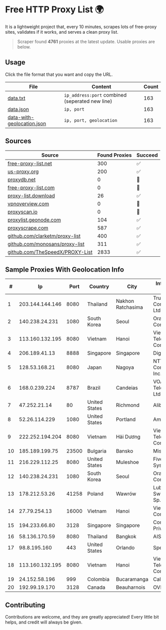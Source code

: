 
# Free HTTP Proxy List 🌍

It is a lightweight project that, every 10 minutes, scrapes lots of free-proxy sites, validates if it works, and serves a clean proxy list.


> Scraper found **4761** proxies at the latest update. Usable proxies are below.

## Usage

Click the file format that you want and copy the URL.


|File|Content|Count|
|----|-------|-----|
|[data.txt](https://raw.githubusercontent.com/themiralay/Proxy-List-World/master/data.txt)|`ip_address:port` combined (seperated new line)|163|
|[data.json](https://raw.githubusercontent.com/themiralay/Proxy-List-World/master/data.json)|`ip, port`|163|
|[data-with-geolocation.json](https://raw.githubusercontent.com/themiralay/Proxy-List-World/master/data-with-geolocation.json)|`ip, port, geolocation`|163|

## Sources

|Source|Found Proxies|Succeed|
|------|-------------|-------|
|[free-proxy-list.net](https://free-proxy-list.net)|300|✅|
|[us-proxy.org](https://www.us-proxy.org)|200|✅|
|[proxydb.net](http://proxydb.net)|0|🚫|
|[free-proxy-list.com](https://free-proxy-list.com/?page=&port=&type%5B%5D=http&type%5B%5D=https&up_time=0&search=Search)|0|🚫|
|[proxy-list.download](https://www.proxy-list.download/HTTP)|26|✅|
|[vpnoverview.com](https://vpnoverview.com/privacy/anonymous-browsing/free-proxy-servers)|0|🚫|
|[proxyscan.io](https://www.proxyscan.io)|0|🚫|
|[proxylist.geonode.com](https://proxylist.geonode.com/api/proxy-list?limit=300&page=1&sort_by=lastChecked&sort_type=desc&protocols=http,https)|104|✅|
|[proxyscrape.com](https://api.proxyscrape.com/v2/?request=displayproxies&protocol=http&timeout=10000&country=all&ssl=all&anonymity=all)|587|✅|
|[github.com/clarketm/proxy-list](https://raw.githubusercontent.com/clarketm/proxy-list/master/proxy-list-raw.txt)|400|✅|
|[github.com/monosans/proxy-list](https://raw.githubusercontent.com/monosans/proxy-list/main/proxies/http.txt)|311|✅|
|[github.com/TheSpeedX/PROXY-List](https://raw.githubusercontent.com/TheSpeedX/PROXY-List/master/http.txt)|2833|✅|


## Sample Proxies With Geolocation Info

|#|Ip|Port|Country|City|Internet Service Provider|
|-|--|----|-------|----|-------------------------|
|1|203.144.144.146|8080|Thailand|Nakhon Ratchasima|True Internet Corporation CO. Ltd.|
|2|140.238.24.231|1080|South Korea|Seoul|Oracle Corporation|
|3|113.160.132.195|8080|Vietnam|Hanoi|VietNam Post and Telecom Corporation|
|4|206.189.41.13|8888|Singapore|Singapore|DigitalOcean, LLC|
|5|128.53.168.21|8080|Japan|Nagoya|NTT PC Communications, Inc.|
|6|168.0.239.224|8787|Brazil|Candeias|VOANET Telecomunicações Ltda.|
|7|47.252.21.14|80|United States|Richmond|Alibaba.com LLC|
|8|52.26.114.229|1080|United States|Portland|Amazon.com, Inc.|
|9|222.252.194.204|8080|Vietnam|Hải Dương|VietNam Post and Telecom Corporation|
|10|185.189.199.75|23500|Bulgaria|Bansko|Mis70 LTD|
|11|216.229.112.25|8080|United States|Muleshoe|Five Area Systems, LLC|
|12|140.238.24.231|1080|South Korea|Seoul|Oracle Corporation|
|13|178.212.53.26|41258|Poland|Wawrów|Lubuskie Sieci Swiatlowodowe Sp. z o. o.|
|14|27.79.254.13|16000|Vietnam|Hanoi|Viettel Corporation|
|15|194.233.66.80|3128|Singapore|Singapore|Contabo Asia Private Limited|
|16|58.136.170.59|8080|Thailand|Bangkok|AIS-Fibre|
|17|98.8.195.160|443|United States|Orlando|Spectrum|
|18|113.160.132.195|8080|Vietnam|Hanoi|VietNam Post and Telecom Corporation|
|19|24.152.58.196|999|Colombia|Bucaramanga|Calltopbx S.A.S.|
|20|192.99.19.170|3128|Canada|Beauharnois|OVH SAS|



## Contributing

Contributions are welcome, and they are greatly appreciated! Every
little bit helps, and credit will always be given.


